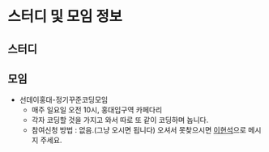 # 스터디 및 모임 정보 #

## 스터디 ##

## 모임 ##

* 선데이홍대-정기꾸준코딩모임
  - 매주 일요일 오전 10시, 홍대입구역 카페다리
  - 각자 코딩할 것을 가지고 와서 따로 또 같이 코딩하며 놉니다.
  - 참여신청 방법 : 없음.(그냥 오시면 됩니다) 오셔서 못찾으시면 [이현석](https://www.facebook.com/leehs)으로 메시지 주세요.